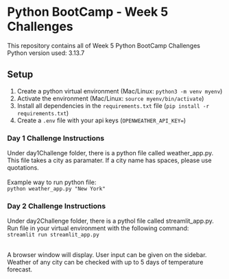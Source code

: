 # Python BootCamp - Week 5 Challenges

This repository contains all of Week 5 Python BootCamp Challenges <br>
Python version used: 3.13.7

## Setup

1. Create a python virtual environment (Mac/Linux: `python3 -m venv myenv`)
2. Activate the environment (Mac/Linux: `source myenv/bin/activate`)
3. Install all dependencies in the `requirements.txt` file (`pip install -r requirements.txt`)
4. Create a `.env` file with your api keys (`OPENWEATHER_API_KEY=`)

### Day 1 Challenge Instructions

Under day1Challenge folder, there is a python file called weather_app.py. This file takes a city as paramater. If a city name has spaces, please use quotations. <br><br>
Example way to run python file: <br>
`python weather_app.py "New York"`

### Day 2 Challenge Instructions

Under day2Challenge folder, there is a pythol file called streamlit_app.py. <br>Run file in your virtual environment with the following command: <br>
`streamlit run streamlit_app.py` <br><br>

A browser window will display. User input can be given on the sidebar. Weather of any city can be checked with up to 5 days of temperature forecast. <br><br>
